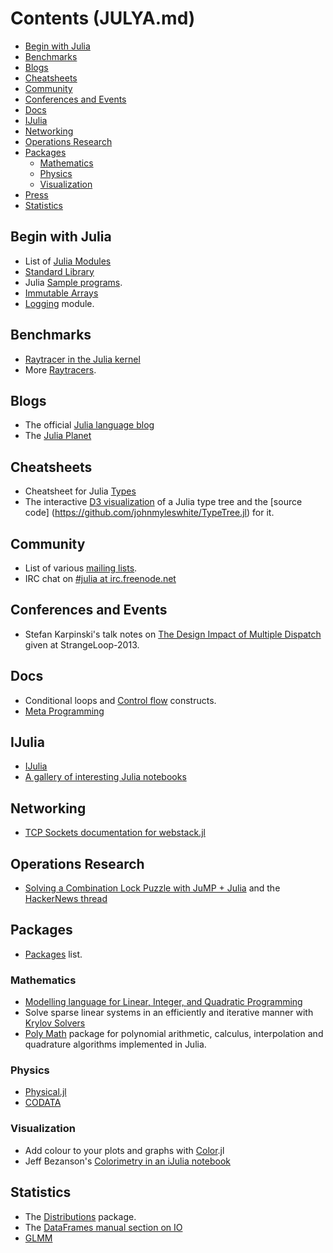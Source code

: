 # Contents (JULYA.md)

* [Begin with Julia](#begin-with-julia)
* [Benchmarks](#benchmarks)
* [Blogs](#blogs)
* [Cheatsheets](#cheatsheets)
* [Community](#community)
* [Conferences and Events](#conferences-and-events)
* [Docs](#docs)
* [IJulia](#iJulia)
* [Networking](#networking)
* [Operations Research](#operations-research)
* [Packages](#packages)
    * [Mathematics](#mathematics)
    * [Physics](#physics)
    * [Visualization](#visualization)
* [Press](#press)
* [Statistics](#statistics)



## Begin with Julia
* List of [Julia Modules](http://docs.julialang.org/en/latest/manual/modules/)
* [Standard Library](http://docs.julialang.org/en/latest/stdlib/)
* Julia [Sample programs](https://github.com/JuliaLang/julia/tree/master/examples).
* [Immutable Arrays](https://github.com/twadleigh/ImmutableArrays.jl)
* [Logging](https://github.com/kmsquire/Logging.jl) module.

## Benchmarks
* [Raytracer in the Julia kernel](https://github.com/JuliaLang/julia/blob/master/test/perf/kernel/raytracer.jl)
* More [Raytracers](https://github.com/jakebolewski/rays).


## Blogs
* The official [Julia language blog](http://julialang.org/blog/)
* The [Julia Planet](http://juliablogs.com/)


## Cheatsheets
* Cheatsheet for Julia [Types](https://github.com/tanmaykm/julia_types)
* The interactive [D3 visualization](http://johnmyleswhite.com/typetree/tree.html) of a Julia type tree and the [source code]  (https://github.com/johnmyleswhite/TypeTree.jl) for it.


## Community
* List of various [mailing lists](http://julialang.org/community/).
* IRC chat on [#julia at irc.freenode.net](http://webchat.freenode.net/?channels=julia)


## Conferences and Events
* Stefan Karpinski's talk notes on [The Design Impact of Multiple Dispatch](http://nbviewer.ipython.org/b8fe9dbb36c1427b9f22) given at StrangeLoop-2013.


## Docs
* Conditional loops and [Control flow](http://docs.julialang.org/en/latest/manual/control-flow/) constructs.
* [Meta Programming](http://docs.julialang.org/en/latest/manual/metaprogramming/)


## IJulia
* [IJulia](https://github.com/JuliaLang/IJulia.jl)
* [A gallery of interesting Julia notebooks](https://github.com/ipython/ipython/wiki/A-gallery-of-interesting-IPython-Notebooks#julia-notebooks)

## Networking
* [TCP Sockets documentation for webstack.jl](http://blog.leahhanson.us/using-tcp-sockets-in-julia.html)


## Operations Research
* [Solving a Combination Lock Puzzle with JuMP + Julia](http://iaindunning.com/2013/combination-locks.html) and the [HackerNews thread](https://news.ycombinator.com/item?id=6425160)



## Packages
* [Packages](http://docs.julialang.org/en/latest/packages/packagelist/) list.

### Mathematics
* [Modelling language for Linear, Integer, and Quadratic Programming](https://github.com/IainNZ/JuMP.jl)
* Solve sparse linear systems in an efficiently and iterative manner with [Krylov Solvers](https://github.com/cfbaptista/KrylovSolvers.jl)
* [Poly Math](https://github.com/cfbaptista/PolyMath.jl) package for polynomial arithmetic, calculus, interpolation and quadrature algorithms implemented in Julia.

### Physics
* [Physical.jl](https://github.com/ggggggggg/Physical.jl)
* [CODATA](https://github.com/kofron/Codata.jl)

### Visualization
* Add colour to your plots and graphs with [Color](https://github.com/JuliaLang/Color.jl).jl
* Jeff Bezanson's [Colorimetry in an iJulia notebook](http://nbviewer.ipython.org/url/beowulf.csail.mit.edu/18.337/black%20body%20radiation.ipynb)



## Statistics
* The [Distributions](http://juliastats.github.io/Distributions.jl/index.html) package.
* The [DataFrames manual section on IO](http://juliastats.github.io/DataFrames.jl/io.html)
* [GLMM](https://github.com/dmbates/MixedModels.jl)
